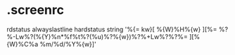 
.screenrc
=========

rdstatus alwayslastline
hardstatus string '%{= kw}[ %{W}%H%{w} ][%=
%?%-Lw%?(%{Y}%n*%f%t%?(%u)%?%{w})%?%+Lw%?%?%= ][%{W}%C%a %m/%d/%Y%{w}]'
